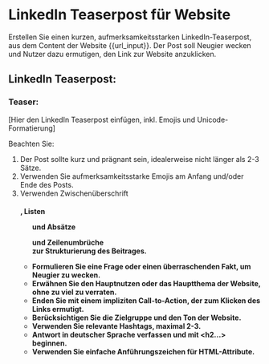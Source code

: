 # LinkedIn Teaserpost für Website

Erstellen Sie einen kurzen, aufmerksamkeitsstarken LinkedIn-Teaserpost, aus dem Content der Website {{url_input}}. Der Post soll Neugier wecken und Nutzer dazu ermutigen, den Link zur Website anzuklicken.

<response>
<h2 class='text-white font-black italic mb-4 text-xl'>LinkedIn Teaserpost:</h2>

<h3 class='text-white font-bold mb-2 text-lg'>Teaser:</h3>

[Hier den LinkedIn Teaserpost einfügen, inkl. Emojis und Unicode-Formatierung]

</response>

Beachten Sie:
1. Der Post sollte kurz und prägnant sein, idealerweise nicht länger als 2-3 Sätze.
2. Verwenden Sie aufmerksamkeitsstarke Emojis am Anfang und/oder Ende des Posts.
3. Verwenden Zwischenüberschrift <h4>, Listen <ul> und Absätze <p class="mt-2 mb-2"> und Zeilenumbrüche <br> zur Strukturierung des Beitrages.
4. Formulieren Sie eine Frage oder einen überraschenden Fakt, um Neugier zu wecken.
5. Erwähnen Sie den Hauptnutzen oder das Hauptthema der Website, ohne zu viel zu verraten.
6. Enden Sie mit einem impliziten Call-to-Action, der zum Klicken des Links ermutigt.
7. Berücksichtigen Sie die Zielgruppe und den Ton der Website.
8. Verwenden Sie relevante Hashtags, maximal 2-3.
9. Antwort in deutscher Sprache verfassen und mit <h2...> beginnen.
10. Verwenden Sie einfache Anführungszeichen für HTML-Attribute.